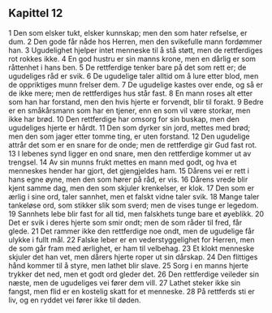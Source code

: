 ## Kapittel 12

1 Den som elsker tukt, elsker kunnskap; men den som hater refselse, er dum. 
2 Den gode får nåde hos Herren, men den svikefulle mann fordømmer han. 
3 Ugudelighet hjelper intet menneske til å stå støtt, men de rettferdiges rot rokkes ikke. 
4 En god hustru er sin manns krone, men en dårlig er som råttenhet i hans ben. 
5 De rettferdige tenker bare på det som rett er; de ugudeliges råd er svik. 
6 De ugudelige taler alltid om å lure etter blod, men de oppriktiges munn frelser dem. 
7 De ugudelige kastes over ende, og så er de ikke mere; men de rettferdiges hus står fast. 
8 En mann roses alt etter som han har forstand, men den hvis hjerte er forvendt, blir til forakt. 
9 Bedre er en småkårsmann som har en tjener, enn en som vil være storkar, men ikke har brød. 
10 Den rettferdige har omsorg for sin buskap, men den ugudeliges hjerte er hårdt. 
11 Den som dyrker sin jord, mettes med brød; men den som jager etter tomme ting, er uten forstand. 
12 Den ugudelige attrår det som er en snare for de onde; men de rettferdige gir Gud fast rot. 
13 I lebenes synd ligger en ond snare, men den rettferdige kommer ut av trengsel. 
14 Av sin munns frukt mettes en mann med godt, og hva et menneskes hender har gjort, det gjengjeldes ham. 
15 Dårens vei er rett i hans egne øyne, men den som hører på råd, er vis. 
16 Dårens vrede blir kjent samme dag, men den som skjuler krenkelser, er klok. 
17 Den som er ærlig i sine ord, taler sannhet, men et falskt vidne taler svik. 
18 Mange taler tankeløse ord, som stikker slik som sverd; men de vises tunge er legedom. 
19 Sannhets lebe blir fast for all tid, men falskhets tunge bare et øyeblikk. 
20 Det er svik i deres hjerte som smir ondt; men de som råder til fred, får glede. 
21 Det rammer ikke den rettferdige noe ondt, men de ugudelige får ulykke i fullt mål. 
22 Falske leber er en vederstyggelighet for Herren, men de som går fram med ærlighet, er ham til velbehag. 
23 Et klokt menneske skjuler det han vet, men dårers hjerte roper ut sin dårskap. 
24 Den flittiges hånd kommer til å styre, men lathet blir slave. 
25 Sorg i en manns hjerte trykker det ned, men et godt ord gleder det. 
26 Den rettferdige veileder sin næste, men de ugudeliges vei fører dem vill. 
27 Lathet steker ikke sin fangst, men flid er en kostelig skatt for et menneske. 
28 På rettferds sti er liv, og en ryddet vei fører ikke til døden.
